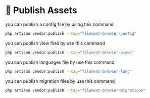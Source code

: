 # 📢 Publish Assets

you can publish a config file by using this command

```bash
php artisan vendor:publish --tag="filament-browser-config"
```

you can publish view files by use this command

```bash
php artisan vendor:publish --tag="filament-browser-views"
```

you can publish languages file by use this command

```bash
php artisan vendor:publish --tag="filament-browser-lang"
```

you can publish migration files by use this command

```bash
php artisan vendor:publish --tag="filament-browser-migrations"
```
